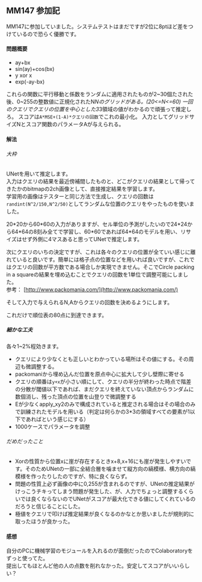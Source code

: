 ## MM147 参加記

MM147に参加していました。システムテストはまだですが2位に8ptほど差をつけているので恐らく優勝です。


#### 問題概要
- ay+bx
- sin(ay)+cos(bx)
- y xor x
- exp(-ay-bx)

これらの関数に平行移動と係数をランダムに適用されたものが2\~30個たされた後、0\~255の整数値に正規化されたN*Nのグリッドがある。(20<=N<=60)
一回のクエリでクエリの位置を中心とした3*3領域の値がわかるので頑張って推定しろ。
スコアは`A*MSE+(1-A)*クエリの回数`でこれの最小化。
入力としてグリッドサイズNとスコア関数のパラメータAが与えられる。


#### 解法
###### 大枠
UNetを用いて推定します。  
入力はクエリの結果を最近傍補間したものと、どこがクエリの結果として帰ってきたかのbitmapの2ch画像として、直接推定結果を学習します。  
学習用の画像はテスターと同じ方法で生成し、クエリの回数は`randint(N^2/150,N^2/50)`としてランダムな位置のクエリをやったものを使いました。

20\*20から60\*60の入力がありますが、セル単位の予測がしたいので24\*24から64\*64の8刻み全てで学習し、60\*60であれば64\*64のモデルを用い、リサイズはせず外側に4マスあると思ってUNetで推定します。


次にクエリのいちの決定ですが、これは各々のクエリの位置が全ていい感じに離れていると良いです。簡単には格子点の位置などを用いれば良いですが、これではクエリの回数が平方数である場合しか実現できません。そこでCircle packing in a squareの結果を埋め込むことでクエリの回数を1単位で調整可能にしました。  
参考： [http://www.packomania.com/](http://www.packomania.com/)

そして入力で与えられるN,Aからクエリの回数を決めるようにします。  



これだけで順位表の80点に到達できます。  

##### 細かな工夫
各々1~2%程効きます。

- クエリにより少なくとも正しいとわかっている場所はその値にする。その周辺も微調整する。
- packomaniから埋め込んだ位置を原点中心に拡大して少し壁際に寄せる
- クエリの順番は`y+x`が小さい順にして、クエリの半分が終わった時点で階差の分散が閾値以下であれば、まだクエリを終えていない頂点からランダムに数個消し、残った頂点の位置を山登りで微調整する
- Eが少なくapply_xy2のみで構成されていると推定される場合はその場合のみで訓練されたモデルを用いる（判定は何らかの3*3の領域すべての要素が1以下であればという感じにする）
- 1000ケースでパラメータを調整


###### だめだったこと
- Xorの性質から位置xに崖が存在するときx+8,x+16にも崖が発生しやすいです。そのためUNetの一部に全結合層を噛ませて縦方向の縞模様、横方向の縞模様を作ったりしたのですが、特に良くならず。
- 問題の性質上必ず画像の中に0,255が含まれるのですが、UNetの推定結果がけっこうチキってしまう問題が発生した、が、人力でちょっと調整するくらいでは良くならないのでUNetがスコアが最大化できる値にしてくれているのだろうと信じることにした。
- 極値をクエリで叩けば推定結果が良くなるのかなとか思いましたが規則的に取ったほうが良かった。

#### 感想
自分のPCに機械学習のモジュールを入れるのが面倒だったのでColaboratoryをずっと使ってた。  
提出してもほとんど他の人の点数を削れなかった。安定してスコアがいいらしい？  

